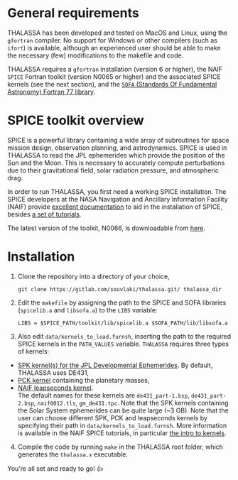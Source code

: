 # General requirements
THALASSA has been developed and tested on MacOS and Linux, using the ``gfortran`` compiler. No support for Windows or other compilers (such as ``ifort``) is available, although an experienced user should be able to make the necessary (few) modifications to the makefile and code.

THALASSA requires a ``gfortran`` installation (version 6 or higher), the NAIF ``SPICE`` Fortran toolkit (version N0065 or higher) and the associated SPICE kernels (see the next section), and the [``SOFA`` (Standards Of Fundamental Astronomy) Fortran 77 library](http://www.iausofa.org/current_F.html#Downloads "SOFA library download").

# SPICE toolkit overview
SPICE is a powerful library containing a wide array of subroutines for space mission design, observation planning, and astrodynamics. SPICE is used in THALASSA to read the JPL ephemerides which provide the position of the Sun and the Moon. This is necessary to accurately compute perturbations due to their gravitational field, solar radiation pressure, and atmospheric drag.

In order to run THALASSA, you first need a working SPICE installation. The SPICE developers at the NASA Navigation and Ancillary Information Facility (NAIF) provide [excellent documentation](https://naif.jpl.nasa.gov/naif/documentation.html "NAIF Documentation") to aid in the installation of SPICE, besides [a set of tutorials](https://naif.jpl.nasa.gov/naif/tutorials.html "NAIF tutorials").

The latest version of the toolkit, N0066, is downloadable from [here](https://naif.jpl.nasa.gov/naif/toolkit_FORTRAN.html "SPICE Fortran toolkit").

# Installation
1.  Clone the repository into a directory of your choice,

        git clone https://gitlab.com/souvlaki/thalassa.git/ thalassa_dir

2.  Edit the ``makefile`` by assigning the path to the SPICE and SOFA libraries (``spicelib.a`` and ``libsofa.a``) to the ``LIBS`` variable:

        LIBS = $SPICE_PATH/toolkit/lib/spicelib.a $SOFA_PATH/lib/libsofa.a

3.  Also edit ``data/kernels_to_load.furnsh``, inserting the path to the required SPICE kernels in the ``PATH_VALUES`` variable.
``THALASSA`` requires three types of kernels:
  *  [SPK kernel(s) for the JPL Developmental Ephemerides](https://naif.jpl.nasa.gov/pub/naif/generic_kernels/spk/planets/ "SPK kernels"). By default, THALASSA uses DE431,  
  *  [PCK kernel](https://naif.jpl.nasa.gov/pub/naif/generic_kernels/pck/ "PCK kernels") containing the planetary masses,
  *  [NAIF leapseconds kernel](https://naif.jpl.nasa.gov/pub/naif/generic_kernels/lsk/ "LSK kernels").  
  The default names for these kernels are ``de431_part-1.bsp``, ``de431_part-2.bsp``, ``naif0012.tls``, ``gm_de431.tpc``. Note that the SPK kernels containing the Solar System ephemerides can be quite large (~3 GB). Note that the user can choose different SPK, PCK and leapseconds kernels by specifying their path in ``data/kernels_to_load.furnsh``. More information is available in the NAIF SPICE tutorials, in particular [the intro to kernels](https://naif.jpl.nasa.gov/pub/naif/toolkit_docs/Tutorials/pdf/individual_docs/12_intro_to_kernels.pdf "NAIF tutorials - Intro to Kernels").

4.  Compile the code by running ``make`` in the THALASSA root folder, which generates the ``thalassa.x`` executable.

You're all set and ready to go! :thumbsup: